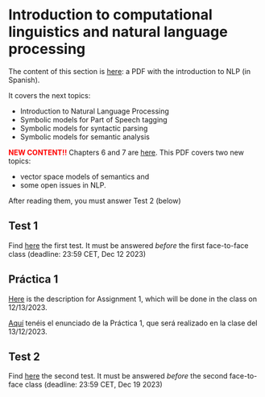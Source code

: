 # Introduction to computational linguistics and natural language processing

The content of this section is [here](TecnicasPLN-1_v03.pdf): a PDF with the introduction to NLP (in Spanish).

It covers the next topics:

- Introduction to Natural Language Processing
- Symbolic models for Part of Speech tagging 
- Symbolic models for syntactic parsing
- Symbolic models for semantic analysis

<font color="red">**NEW CONTENT!!**</font> Chapters 6 and 7 are [here](TecnicasPLN-1_v03_caps6-7.pdf). This PDF covers two new topics:

- vector space models of semantics and
- some open issues in NLP.

After reading them, you must answer Test 2 (below)

## Test 1
Find [here](https://forms.gle/uesECmsw9Pez8DBA7) the first test. It must be answered *before* the first face-to-face class (deadline: 23:59 CET, Dec 12 2023)

## Práctica 1
[Here](TecnicasPLN_Practica1.pdf) is the description for Assignment 1, which will be done in the class on 12/13/2023.

[Aquí](TecnicasPLN_Practica1.pdf) tenéis el enunciado de la Práctica 1, que será realizado en la clase del 13/12/2023.

## Test 2
Find [here](https://forms.gle/ZkDWRSRSzB4p7Ugy7) the second test. It must be answered *before* the second face-to-face class (deadline: 23:59 CET, Dec 19 2023)

